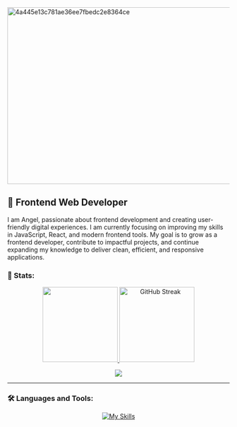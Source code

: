 <img width="1260" height="400" alt="4a445e13c781ae36ee7fbedc2e8364ce" src="https://github.com/user-attachments/assets/00713d7a-2e7e-488f-b7fe-4e75864377df" />

## 🎨 Frontend Web Developer
<p>I am Angel, passionate about frontend development and creating user-friendly digital experiences. I am currently focusing on improving my skills in JavaScript, React, and modern frontend tools. My goal is to grow as a frontend developer, contribute to impactful projects, and continue expanding my knowledge to deliver clean, efficient, and responsive applications.</p>

### 🔱 Stats:
<p align="center">
<a href="https://github.com/angelmora2004">
<img height="170em" src="https://github-readme-stats.vercel.app/api?username=angelmora2004&show_icons=true&hide_border=true&bg_color=1a1a1a&title_color=E74C3C&icon_color=FF6B6B&text_color=F8F9FA&rank_icon=github&border_radius=15" />
</a>
<a href="https://github.com/angelmora2004">
<img height="170em" src="https://github-readme-streak-stats.herokuapp.com/?user=angelmora2004&hide_border=true&background=1a1a1a&stroke=E74C3C&ring=FF6B6B&fire=FF4757&currStreakLabel=E74C3C&sideLabels=F8F9FA&currStreakNum=FFFFFF&sideNums=F8F9FA&border_radius=15" alt="GitHub Streak" />
</a>
</p>
<div align="center">
<img src="https://github-readme-activity-graph.vercel.app/graph?username=angelmora2004&bg_color=1a1a1a&color=E74C3C&line=FF6B6B&point=FF4757&area=true&hide_border=true&custom_title=%20Contribution%20Graph&title_color=E74C3C&radius=15" />
</div>

---

### 🛠️ Languages and Tools:          

<div align="center">

[![My Skills](https://skillicons.dev/icons?i=js,react,astro,vue,tailwind,java,nodejs,wordpress)](https://skillicons.dev)

</div>          
